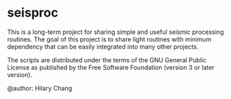 # seisproc

This is a long-term project for sharing simple and useful seismic processing routines. The goal of this project is to share light routines with minimum dependency that can be easily integrated into many other projects.

The scripts are distributed under the terms of the GNU General Public License as 
published by the Free Software Foundation (version 3 or later version).

@author: Hilary Chang
